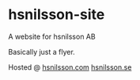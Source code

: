 # hsnilsson-site
A website for hsnilsson AB

Basically just a flyer.

Hosted @
[hsnilsson.com](https://hsnilsson.com)
[hsnilsson.se](https://hsnilsson.se)
